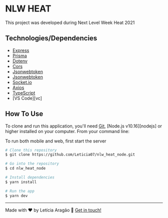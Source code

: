 # NLW HEAT

This project was developed during Next Level Week Heat 2021

## Technologies/Dependencies
- [Express](https://expressjs.com/)
- [Prisma](https://prisma.io/)
- [Dotenv](https://www.npmjs.com/package/dotenv)
- [Cors](https://www.npmjs.com/package/cors)
- [Jsonwebtoken](https://www.npmjs.com/package/jsonwebtoken)
- [Jsonwebtoken](https://www.npmjs.com/package/jsonwebtoken)
- [Socket.io](https://socket.io/)
- [Axios](https://github.com/axios/axios)
- [TypeScript](https://www.typescriptlang.org/)
- [VS Code][vc]

## How To Use

To clone and run this application, you'll need [Git](https://git-scm.com), [Node.js v10.16][nodejs] or higher installed on your computer. From your command line:

To run both mobile and web, first start the server

```bash
# Clone this repository
$ git clone https://github.com/Leticia07/nlw_heat_node.git

# Go into the repository
$ cd nlw_heat_node

# Install dependencies
$ yarn install

# Run the app
$ yarn dev
```

---
Made with ♥ by Letícia Aragão :wave: [Get in touch!](https://www.linkedin.com/in/leticiaaragao/)